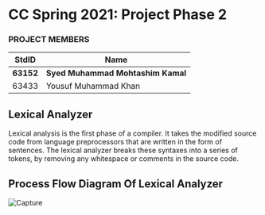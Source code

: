 
# CC Spring 2021: Project Phase 2 #
### PROJECT MEMBERS ###
StdID | Name
------------ | -------------
**63152** | **Syed Muhammad Mohtashim Kamal**
63433 | Yousuf Muhammad Khan

## Lexical Analyzer ##

Lexical analysis is the first phase of a compiler. It takes the modified source code from
language preprocessors that are written in the form of sentences. The lexical analyzer breaks
these syntaxes into a series of tokens, by removing any whitespace or comments in the source
code.

## Process Flow Diagram Of Lexical Analyzer ##
![Capture](https://user-images.githubusercontent.com/61554600/115705946-9410b480-a386-11eb-8874-693c326d1d2f.PNG)
